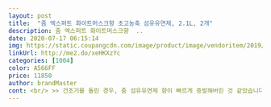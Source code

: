 ```yaml
---
layout: post 
title:  "줌 엑스퍼트 화이트머스크향 초고농축 섬유유연제, 2.1L, 2개" 
description: 줌 엑스퍼트 화이트머스크향  ..
date: 2020-07-17 06:15:14 
img: https://static.coupangcdn.com/image/product/image/vendoritem/2019/04/22/4397066814/c43152ec-bc36-465f-b4f4-ca10034b99c7.jpg 
linkUrl: http://me2.do/xeHKXzYc 
categories: [1004] 
color: A566FF 
price: 11850 
author: brandMaster 
cont: <br/> >> 건조기를 돌린 경우, 줌 섬유유연제 향이 빠르게 증발해버린 것 같았습니다.<br/> 향이 인지가 되긴하지만 미약했습니다.<br/><br/>>> 빨래 직후, 파우더리한 향이 은은하게 잘 퍼집니다.<br/> 생각했던 것보다도 인위적으로 톡톡 튀는 향없이 무난합니다.<br/><br/>>> 자연 건조한 경우, 향이 확 퍼지면서 지속력이 좋았습니다.<br/> 다 마르고 옷을 입을 때 향이 부드럽게 퍼져서 기분이 좋더군요.<br/> 역시.<br/><br/>>> 점도가 없어서 사용 시 원하는 양만 딱 덜어내기 편합니다.<br/><br/>(다우니 한 번 쓰면 다른 섬유유연제 절대 못쓰겠네요ㅜㅜㅋㅋㅋㅋㅋㅋㅋ)<br/>향은 진짜 코바코 인거 같아요<br/><br/> - 불투명하고 흰 섬유유연제는 묽은 편입니다.<br/><br/><br/> - 빨래를 한 다음 건조기를 돌린 것과 그냥 자연스럽게 말린 경우 차이가 조금 있었습니다.<br/> 개인적인 느낌이니 참고해주세요.<br/><br/><br/> - 섬유유연제 바디 가운데가 움푹 들어가 있는데, 손이 작든 크든 편하게 잡을 수 있는 점이 마음에 듭니다.<br/> 그립감이 생각보다 나쁘지 않더군요.<br/><br/><br/> - 옷감도 보풀없이 부드럽게 빨래가 잘 되었더군요.<br/><br/><br/> - 제품에 씌여있는 권장 사용량만큼 넣어 사용했습니다(15 ml).<br/><br/><br/> - 파우더향에 가까워서 호불호가 크게 갈리지않을 것 같습니다만, 섬유유연제 자체 냄새만으로 크게 좋다는 생각은 들지 않았습니다.<br/> 평균정도랄까요.<br/><br/>1.<br/> 사용하기 전, 제품 특징<br/>2.<br/> 사용감<br/>3.<br/> 향 지속력<br/> 
---
```

 